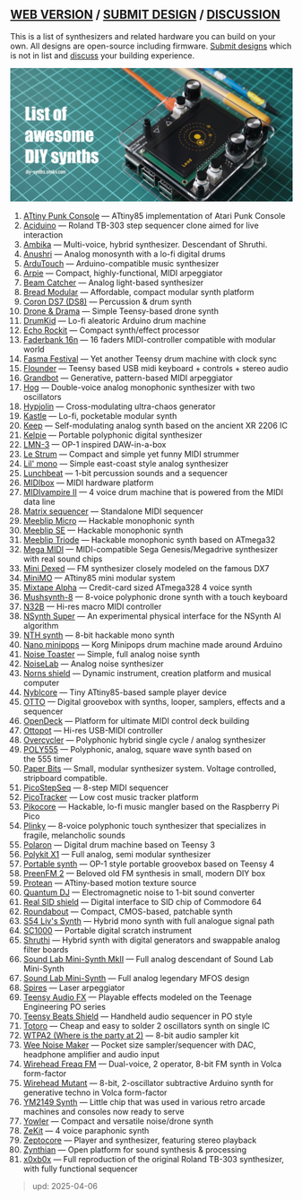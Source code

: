 ## [WEB VERSION](https://diy-synths.snnkv.com/)  /  [SUBMIT DESIGN](https://github.com/Atarity/diy-synths/discussions)  /  [DISCUSSION](https://github.com/Atarity/diy-synths/discussions)

This is a list of synthesizers and related hardware you can build
on your own. All designs are open-source including firmware.
[Submit designs](https://github.com/Atarity/diy-synths/discussions) which is not
in list and [discuss](https://github.com/Atarity/diy-synths/discussions)
your building experience.

![DIY-synths-title](/pics/meta/repo-title.jpg)

1. [ATtiny Punk Console](https://github.com/noisio/ATtiny-Punk-Console) — ATtiny85 implementation of Atari Punk Console
1. [Aciduino](https://github.com/midilab/aciduino/tree/master/v1/) — Roland TB-303 step sequencer clone aimed for live interaction
1. [Ambika](https://mutable-instruments.net/archive/) — Multi-voice, hybrid synthesizer. Descendant of Shruthi.
1. [Anushri](https://mutable-instruments.net/archive/) — Analog monosynth with a lo-fi digital drums
1. [ArduTouch](https://github.com/maltman23/ArduTouch) — Arduino-compatible music synthesizer
1. [Arpie](https://six4pix.com/product/arpie/) — Compact, highly-functional, MIDI arpeggiator
1. [Beam Catcher](https://github.com/uvknhn/Beam-Catcher) — Analog light-based synthesizer
1. [Bread Modular](https://www.breadmodular.com/) — Affordable, compact modular synth platform
1. [Coron DS7 (DS8)](http://m.bareille.free.fr/ds7clone/ds8.htm) — Percussion & drum synth
1. [Drone & Drama](https://github.com/bjc01/D-D_Teensy) — Simple Teensy-based drone synth
1. [DrumKid](https://github.com/mattybrad/drumkid) — Lo-fi aleatoric Arduino drum machine
1. [Echo Rockit](https://musicfromouterspace.com/index.php?CATPARTNO=PCBMFECHONONE01&PROJARG=ECHOROCKIT%2FECHOROCKIT.php&MAINTAB=SYNTHDIY&SONGID=NONE&VPW=1331&VPH=1233) — Compact synth/effect processor
1. [Faderbank 16n](https://github.com/16n-faderbank/16n) — 16 faders MIDI-controller compatible with modular world
1. [Fasma Festival](https://github.com/ghztomash/fasma_drum) — Yet another Teensy drum machine with clock sync
1. [Flounder](https://github.com/MattKuebrich/flounder) — Teensy based USB midi keyboard + controls + stereo audio
1. [Grandbot](https://github.com/handeyeco/Grandbot) — Generative, pattern-based MIDI arpeggiator
1. [Hog](https://github.com/shmoergh/hog/) — Double-voice analog monophonic synthesizer with two oscillators
1. [Hypjolin](https://github.com/triglav-modular/Hypjolin) — Cross-modulating ultra-chaos generator
1. [Kastle](https://github.com/bastl-instruments/kastle) — Lo-fi, pocketable modular synth
1. [Keep](https://github.com/poetaster/keep) — Self-modulating analog synth based on the ancient XR 2206 IC
1. [Kelpie](https://github.com/friedpies/kelpie-pocket-synth) — Portable polyphonic digital synthesizer
1. [LMN-3](https://github.com/FundamentalFrequency) — OP-1 inspired DAW-in-a-box
1. [Le Strum](https://github.com/hotchk155/Voici-Le-Strum) — Compact and simple yet funny MIDI strummer
1. [Lil' mono](https://github.com/diysynth/STANDALONE-DEVICES) — Simple east-coast style analog synthesizer
1. [Lunchbeat](https://github.com/buranelectrix/lunchbeat-PCB) — 1-bit percussion sounds and a sequencer
1. [MIDIbox](http://ucapps.de/) — MIDI hardware platform
1. [MIDIvampire II](http://wiki.openmusiclabs.com/wiki/MidiVamp2) — 4 voice drum machine that is powered from the MIDI data line
1. [Matrix sequencer](https://github.com/CaratacusPotts/Matrix-Sequencer) — Standalone MIDI sequencer
1. [Meeblip Micro](https://github.com/MeeBlip/meeblip-circuits) — Hackable monophonic synth
1. [Meeblip SE](https://github.com/MeeBlip/meeblip-circuits) — Hackable monophonic synth
1. [Meeblip Triode](https://github.com/MeeBlip/meeblip-triode) — Hackable monophonic synth based on ATmega32
1. [Mega MIDI](https://github.com/AidanHockey5/MegaMIDI) — MIDI-compatible Sega Genesis/Megadrive synthesizer with real sound chips
1. [Mini Dexed](https://github.com/probonopd/MiniDexed) — FM synthesizer closely modeled on the famous DX7
1. [MiniMO](https://github.com/enveloop/miniMO) — ATtiny85 mini modular system
1. [Mixtape Alpha](http://wiki.openmusiclabs.com/wiki/MixtapeAlpha) — Credit-card sized ATmega328 4 voice synth
1. [Mushsynth-8](https://oshwlab.com/eugeniy.carlo/touchdrone_copy_copy_copy_copy) — 8-voice polyphonic drone synth with a touch keyboard
1. [N32B](https://github.com/Shik-Tech/N32B) — Hi-res macro MIDI controller
1. [NSynth Super](https://github.com/googlecreativelab/open-nsynth-super) — An experimental physical interface for the NSynth AI algorithm
1. [NTH synth](https://github.com/NTHSynth/NTH_DSP) — 8-bit hackable mono synth
1. [Nano minipops](https://github.com/NANOmodules/NANO-Minipops) — Korg Minipops drum machine made around Arduino
1. [Noise Toaster](https://musicfromouterspace.com/index.php?CATPARTNO=PCBMFNTSTNONE01&PROJARG=NOISETOASTER/NOISETOASTER.php&MAINTAB=SYNTHDIY&SONGID=NONE&VPW=1331&VPH=1233) — Simple, full analog noise synth
1. [NoiseLab](https://oshwlab.com/eugeniy.carlo/noisebox-1-0_copy) — Analog noise synthesizer
1. [Norns shield](https://github.com/monome/norns-shield) — Dynamic instrument, creation platform and musical computer 
1. [Nyblcore](https://github.com/schollz/nyblcore) — Tiny ATtiny85-based sample player device
1. [OTTO](https://github.com/bitfieldaudio/OTTO) — Digital groovebox with synths, looper, samplers, effects and a sequencer
1. [OpenDeck](https://github.com/shanteacontrols/OpenDeck) — Platform for ultimate MIDI control deck building
1. [Ottopot](https://gerotakke.de/ottopot/) — Hi-res USB-MIDI controller
1. [Overcycler](https://github.com/gligli/overcycler) — Polyphonic hybrid single cycle / analog synthesizer
1. [POLY555](https://github.com/oskitone/poly555) — Polyphonic, analog, square wave synth based on the 555 timer
1. [Paper Bits](https://paperpcb.dernulleffekt.de/doku.php?id=paper_bits:paper_bits_main) — Small, modular synthesizer system. Voltage controlled, stripboard compatible.
1. [PicoStepSeq](https://github.com/todbot/picostepseq) — 8-step MIDI sequencer
1. [PicoTracker](https://github.com/xiphonics/picoTracker) — Low cost music tracker platform
1. [Pikocore](https://github.com/schollz/pikocore) — Hackable, lo-fi music mangler based on the Raspberry Pi Pico
1. [Plinky](https://github.com/plinkysynth/plinky_public/tree/main) — 8-voice polyphonic touch synthesizer that specializes in fragile, melancholic sounds
1. [Polaron](https://github.com/zueblin/Polaron) — Digital drum machine based on Teensy 3
1. [Polykit X1](https://github.com/polykit/polykit-x-monosynth) — Full analog, semi modular synthesizer
1. [Portable synth](https://github.com/prajwal1121/Portable-Synth) — OP-1 style portable groovebox based on Teensy 4
1. [PreenFM 2](https://github.com/Ixox/preenfm2) — Beloved old FM synthesis in small, modern DIY box
1. [Protean](https://github.com/pangrus/Protean) — ATtiny-based motion texture source
1. [Quantum DJ](https://warmplace.ru/hard/qdj/?fbclid=IwAR3kJHlGsxXUGChfXL_qjapHxT5TMV6Du6AfpE0VJ6x5OJzYAFS-qSvjPYk) — Electromagnetic noise to 1-bit sound converter
1. [Real SID shield](https://github.com/emceha/RealSIDShield) — Digital interface to SID chip of Commodore 64
1. [Roundabout](https://github.com/MattKuebrich/roundabout) — Compact, CMOS-based, patchable synth
1. [S54 Liv's Synth](https://github.com/SloBloLabs/LivSynth) — Hybrid mono synth with full analogue signal path
1. [SC1000](https://github.com/rasteri/SC1000/tree/master) — Portable digital scratch instrument
1. [Shruthi](https://mutable-instruments.net/archive/shruthi/build/) — Hybrid synth with digital generators and swappable analog filter boards
1. [Sound Lab Mini-Synth MkII](https://musicfromouterspace.com/index.php?CATPARTNO=SLMSMARKIIPCB&PROJARG=SOUNDLABMINIMARKII/page1.php&MAINTAB=SYNTHDIY&SONGID=NONE&VPW=1071&VPH=1229) — Full analog descendant of Sound Lab Mini-Synth
1. [Sound Lab Mini-Synth](https://musicfromouterspace.com/index.php?CATPARTNO=PCBMFSLMS&PROJARG=SOUNDLABMINISYNTH/page1.html&MAINTAB=SYNTHDIY&SONGID=NONE&VPW=1071&VPH=1229) — Full analog legendary MFOS design
1. [Spires](https://github.com/poetaster/spires) — Laser arpeggiator
1. [Teensy Audio FX](https://github.com/mattvenn/teensy-audio-fx) — Playable effects modeled on the Teenage Engineering PO series
1. [Teensy Beats Shield](https://github.com/trailhead/teensy-beats) — Handheld audio sequencer in PO style
1. [Totoro](https://github.com/Atarity/totoro-synth) — Cheap and easy to solder 2 oscillators synth on single IC
1. [WTPA2 (Where is the party at 2)](http://blog.narrat1ve.com/wtpa2/) — 8-bit audio sampler kit
1. [Wee Noise Maker](https://hackaday.io/project/19326-wee-noise-maker) — Pocket size sampler/sequencer with DAC, headphone amplifier and audio input
1. [Wirehead Freaq FM](https://github.com/Meebleeps/MeeBleeps-Freaq-FM-Synth) — Dual-voice, 2 operator, 8-bit FM synth in Volca form-factor
1. [Wirehead Mutant](https://github.com/Meebleeps/MeeBleeps-Mutant-Synth) — 8-bit, 2-oscillator subtractive Arduino synth for generative techno in Volca form-factor
1. [YM2149 Synth](https://github.com/trash80/Ym2149Synth) — Little chip that was used in various retro arcade machines and consoles now ready to serve
1. [Yowler](https://github.com/cfoge/the_Yowler) — Compact and versatile noise/drone synth
1. [ZeKit](https://github.com/Marzac/zekit) — 4 voice paraphonic synth
1. [Zeptocore](https://github.com/schollz/_core) — Player and synthesizer, featuring stereo playback
1. [Zynthian](https://zynthian.org/) — Open platform for sound synthesis & processing
1. [x0xb0x](https://www.ladyada.net/make/x0xb0x/index.html) — Full reproduction of the original Roland TB-303 synthesizer, with fully functional sequencer

> upd: 2025-04-06
